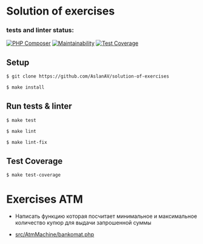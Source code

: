 # Solution of exercises
### tests and linter status:
[![PHP Composer](https://github.com/AslanAV/php-project-lvl2/actions/workflows/php.yml/badge.svg)](https://github.com/AslanAV/php-project-lvl2/actions/workflows/php.yml)
[![Maintainability](https://api.codeclimate.com/v1/badges/dd2d343814360801a8f6/maintainability)](https://codeclimate.com/github/AslanAV/php-project-lvl2/maintainability)
[![Test Coverage](https://api.codeclimate.com/v1/badges/dd2d343814360801a8f6/test_coverage)](https://codeclimate.com/github/AslanAV/php-project-lvl2/test_coverage)

## Setup
```sh
$ git clone https://github.com/AslanAV/solution-of-exercises

$ make install
```

## Run tests & linter
```sh
$ make test

$ make lint

$ make lint-fix
```

## Test Coverage
```sh
$ make test-coverage
```

# Exercises ATM

- Написать функцию которая посчитает минимальное и максимальное количество купюр для выдачи запрошенной суммы

- [src/AtmMachine/bankomat.php](https://github.com/AslanAV/solution-of-exercises/blob/2904c98274e7fa6f7b960265ad2bfd5ce52336e1/src/AtmMachine/bankomat.php#L1)

